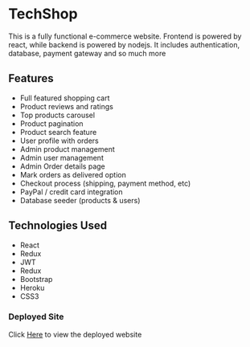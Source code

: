 # TechShop
This is a fully functional e-commerce website. Frontend is powered by react, while backend is powered by nodejs. It includes authentication, database, payment gateway and so much more

## Features
- Full featured shopping cart
- Product reviews and ratings
- Top products carousel
- Product pagination
- Product search feature
- User profile with orders
- Admin product management
- Admin user management
- Admin Order details page
- Mark orders as delivered option
- Checkout process (shipping, payment method, etc)
- PayPal / credit card integration
- Database seeder (products & users)

## Technologies Used
- React
- Redux
- JWT
- Redux
- Bootstrap
- Heroku
- CSS3

### Deployed Site
 Click [Here](https://techshop-app.herokuapp.com/) to view the deployed website

